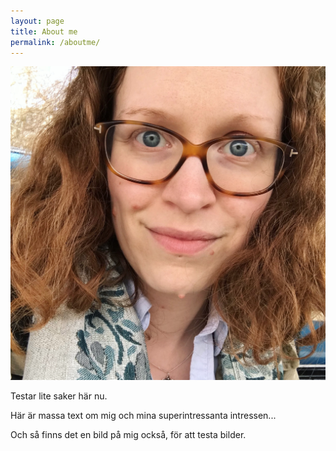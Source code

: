 ```yaml
---
layout: page
title: About me
permalink: /aboutme/
---
```

![PicOfMe](/images/me.png)

Testar lite saker här nu.


Här är massa text om mig och mina superintressanta intressen...

Och så finns det en bild på mig också, för att testa bilder.


[jekyll-organization]: https://github.com/jekyll

